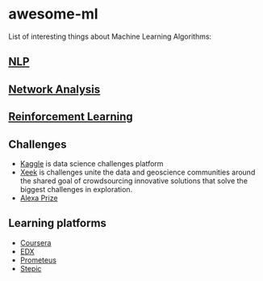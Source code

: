 # awesome-ml
List of interesting things about Machine Learning Algorithms:

## [NLP](https://github.com/PetroIvaniuk/awesome-ml/blob/master/nlp.md) ##

## [Network Analysis](https://github.com/PetroIvaniuk/awesome-ml/blob/master/Network%20Analysis.md) ##

## [Reinforcement Learning](https://github.com/PetroIvaniuk/awesome-ml/blob/master/Reinforcement%20Learning.md) ##

## Challenges ##

 - [Kaggle](https://www.kaggle.com/) is data science challenges platform
 - [Xeek](https://xeek.ai/challenges) is challenges unite the data and geoscience communities around the shared goal of crowdsourcing innovative solutions that solve the biggest challenges in exploration.
 - [Alexa Prize](https://developer.amazon.com/alexaprize)

## Learning platforms ##
 
- [Coursera](https://www.coursera.org/)
- [EDX](https://www.edx.org/)
- [Prometeus](https://prometheus.org.ua/)
- [Stepic](https://stepik.org/)
